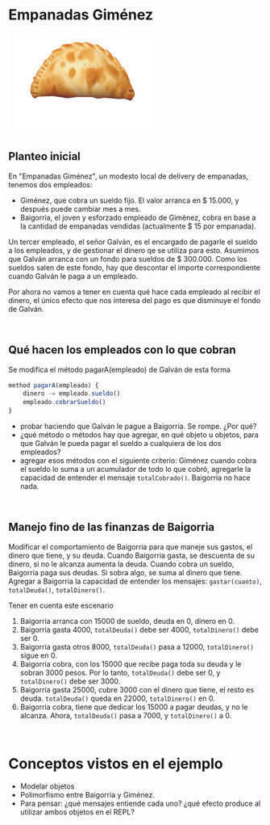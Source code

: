 
# Empanadas Giménez

<img src="img/empanadasGimenez.png" height="200" width="300">

## Planteo inicial

En "Empanadas Giménez", un modesto local de delivery de empanadas, tenemos dos empleados:

* Giménez, que cobra un sueldo fijo. El valor arranca en $ 15.000, y después puede cambiar mes a mes.
* Baigorria, el joven y esforzado empleado de Giménez, cobra en base a la cantidad de empanadas vendidas (actualmente $ 15 por empanada).

Un tercer empleado, el señor Galván, es el encargado de pagarle el sueldo a los empleados, y de gestionar el dinero qe se utiliza para esto. Asumimos que Galván arranca con un fondo para sueldos de $ 300.000. Como los sueldos salen de este fondo, hay que descontar el importe correspondiente cuando Galván le paga a un empleado.

Por ahora no vamos a tener en cuenta qué hace cada empleado al recibir el dinero, el único efecto que nos interesa del pago es que disminuye el fondo de Galván.


<br>

## Qué hacen los empleados con lo que cobran

Se modifica el método pagarA(empleado) de Galván de esta forma

```javascript
method pagarA(empleado) {
    dinero -= empleado.sueldo()
    empleado.cobrarSueldo()
}
```
- probar haciendo que Galván le pague a Baigorria. Se rompe. ¿Por qué?
- ¿qué método o métodos hay que agregar, en qué objeto u objetos, para que Galván le pueda pagar el sueldo a cualquiera de los dos empleados?
- agregar esos métodos con el siguiente criterio: Giménez cuando cobra el sueldo lo suma a un acumulador de todo lo que cobró, agregarle la capacidad de entender el mensaje `totalCobrado()`. Baigorria no hace nada.


<br>

## Manejo fino de las finanzas de Baigorria

Modificar el comportamiento de Baigorria para que maneje sus gastos, el dinero que tiene, y su deuda. Cuando Baigorria gasta, se descuenta de su dinero, si no le alcanza aumenta la deuda. Cuando cobra un sueldo, Baigorria paga sus deudas. Si sobra algo, se suma al dinero que tiene. Agregar a Baigorria la capacidad de entender los mensajes: `gastar(cuanto)`, `totalDeuda()`, `totalDinero()`. 

Tener en cuenta este escenario
1. Baigorria arranca con 15000 de sueldo, deuda en 0, dinero en 0.
1. Baigorria gasta 4000, `totalDeuda()` debe ser 4000, `totalDinero()` debe ser 0.
1. Baigorria gasta otros 8000, `totalDeuda()` pasa a 12000, `totalDinero()` sigue en 0.
1. Baigorria cobra, con los 15000 que recibe paga toda su deuda y le sobran 3000 pesos. Por lo tanto, `totalDeuda()` debe ser 0, y `totalDinero()` debe ser 3000.
1. Baigorria gasta 25000, cubre 3000 con el dinero que tiene, el resto es deuda. `totalDeuda()` queda en 22000, `totalDinero()` en 0.
1. Baigorria cobra, tiene que dedicar los 15000 a pagar deudas, y no le alcanza. Ahora, `totalDeuda()` pasa a 7000, y `totalDinero()` a 0.


<br>

# Conceptos vistos en el ejemplo

* Modelar objetos
* Polimorfismo entre Baigorria y Giménez. 
 * Para pensar: ¿qué mensajes entiende cada uno? ¿qué efecto produce al utilizar ambos objetos en el REPL?

